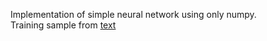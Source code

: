 Implementation of simple neural network using only numpy. <br>
Training sample from [text](https://www.kaggle.com/competitions/digit-recognizer)
